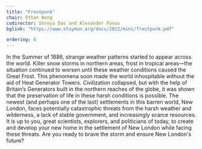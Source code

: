 ```yaml
---
title: "Frostpunk"
chair: Ethan Wong
codirector: Shreya Das and Alexander Panas
bglink: "https://www.stuymun.org/docs/2022/mini/frostpunk.pdf"

ordering: 6
---
```

In the Summer of 1886, strange weather patterns started to appear across the world. Killer snow storms in northern areas, frost in tropical areas—the situation continued to worsen until these weather conditions caused the Great Frost. This phenomena soon made the world inhospitable without the aid of Heat Generator Towers. Civilization collapsed, but with the help of Britain’s Generators built in the northern reaches of the globe, it was shown that the preservation of life in these harsh conditions is possible. The newest (and perhaps one of the last) settlements in this barren world, New London, faces potentially catastrophic threats from the harsh weather and wilderness, a lack of stable government, and increasingly scarce resources. It is up to you, great scientists, explorers, and politicians of today, to create and develop your new home in the settlement of New London while facing these threats. Are you ready to brave the storm and ensure New London's future?
